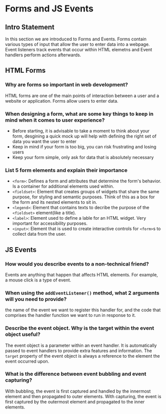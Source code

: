 # Forms and JS Events

## Intro Statement

In this section we are introduced to Forms and Events. Forms contain various types of input that allow the user to enter data into a webpage. Event listeners track events that occur within HTML elemetns and Event handlers perform actions afterwards.

## HTML Forms

### Why are forms so important in web development?

HTML forms are one of the main points of interaction between a user and a website or application. Forms allow users to enter data.

### When designing a form, what are some key things to keep in mind when it comes to user experience?

- Before starting, it is advisable to take a moment to think about your form, desgining a quick mock up will help with defining the right set of data you want the user to enter
- Keep in mind if your form is too big, you can risk frustrating and losing users
- Keep your form simple, only ask for data that is absolutely necessary

### List 5 form elements and explain their importance

- `<form>`: Defines a form and attributes that determine the form's behavior. Is a container for additional elements used within.
- `<fieldset>`:  Element that creates groups of widgets that share the same purpose, for styling and semantic purposes. Think of this as a box for the form and its nested elements to sit in.
- `<legend>`: Element that contains texts to decribe the purpose of the `<fieldset>` element(like a title).
- `<label>`: Element used to define a lable for an HTML widget. Very important for accessibility purposes.
- `<input>`: Element that is used to create interactive controls for `<form>`s to collect data from the user.

## JS Events

### How would you describe events to a non-technical friend?

Events are anything that happen that affects HTML elements. For example, a mouse click is a type of event.

### When using the `addEventListener()` method, what 2 arguments will you need to provide?

the name of the event we want to register this handler for, and the code that comprises the handler function we want to run in response to it.

### Describe the event object. Why is the target within the event object useful?

The event object is a parameter within an event handler. It is automatically passed to event handlers to provide extra features and information. The `target` property of the event object is always a reference to the element the event occurred upon.

### What is the difference between event bubbling and event capturing?

With bubbling, the event is first captured and handled by the innermost element and then propagated to outer elements. With capturing, the event is first captured by the outermost element and propagated to the inner elements.
